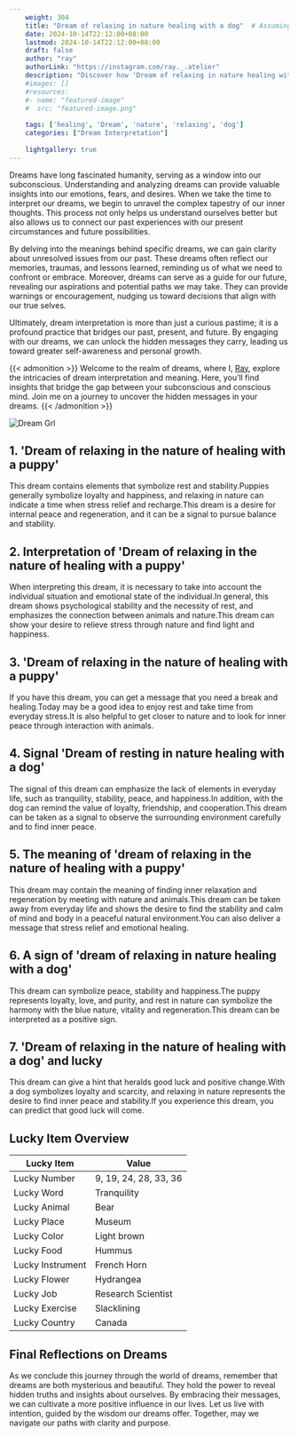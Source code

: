 ```yaml
---
    weight: 304
    title: "Dream of relaxing in nature healing with a dog"  # Assuming 'title' column exists
    date: 2024-10-14T22:12:00+08:00
    lastmod: 2024-10-14T22:12:00+08:00
    draft: false
    author: "ray"
    authorLink: "https://instagram.com/ray._.atelier"
    description: "Discover how 'Dream of relaxing in nature healing with a dog' can interpret your future and uncover its significant meanings in your life."
    #images: []
    #resources:
    #- name: "featured-image"
    #  src: "featured-image.png"
    
    tags: ['healing', 'Dream', 'nature', 'relaxing', 'dog']
    categories: ["Dream Interpretation"]
    
    lightgallery: true
---
```

    
Dreams have long fascinated humanity, serving as a window into our subconscious. Understanding and analyzing dreams can provide valuable insights into our emotions, fears, and desires. When we take the time to interpret our dreams, we begin to unravel the complex tapestry of our inner thoughts. This process not only helps us understand ourselves better but also allows us to connect our past experiences with our present circumstances and future possibilities.

By delving into the meanings behind specific dreams, we can gain clarity about unresolved issues from our past. These dreams often reflect our memories, traumas, and lessons learned, reminding us of what we need to confront or embrace. Moreover, dreams can serve as a guide for our future, revealing our aspirations and potential paths we may take. They can provide warnings or encouragement, nudging us toward decisions that align with our true selves.

Ultimately, dream interpretation is more than just a curious pastime; it is a profound practice that bridges our past, present, and future. By engaging with our dreams, we can unlock the hidden messages they carry, leading us toward greater self-awareness and personal growth.

{{< admonition >}}
Welcome to the realm of dreams, where I, [Ray](https://instagram.com/ray._.atelier), explore the intricacies of dream interpretation and meaning. Here, you’ll find insights that bridge the gap between your subconscious and conscious mind. Join me on a journey to uncover the hidden messages in your dreams.
{{< /admonition >}}

![Dream Grl](https://cdn.pixabay.com/photo/2017/11/02/03/35/gothic-2910057_1280.jpg "Dream Grl")

## 1. 'Dream of relaxing in the nature of healing with a puppy'
This dream contains elements that symbolize rest and stability.Puppies generally symbolize loyalty and happiness, and relaxing in nature can indicate a time when stress relief and recharge.This dream is a desire for internal peace and regeneration, and it can be a signal to pursue balance and stability.

## 2. Interpretation of 'Dream of relaxing in the nature of healing with a puppy'
When interpreting this dream, it is necessary to take into account the individual situation and emotional state of the individual.In general, this dream shows psychological stability and the necessity of rest, and emphasizes the connection between animals and nature.This dream can show your desire to relieve stress through nature and find light and happiness.

## 3. 'Dream of relaxing in the nature of healing with a puppy'
If you have this dream, you can get a message that you need a break and healing.Today may be a good idea to enjoy rest and take time from everyday stress.It is also helpful to get closer to nature and to look for inner peace through interaction with animals.

## 4. Signal 'Dream of resting in nature healing with a dog'
The signal of this dream can emphasize the lack of elements in everyday life, such as tranquility, stability, peace, and happiness.In addition, with the dog can remind the value of loyalty, friendship, and cooperation.This dream can be taken as a signal to observe the surrounding environment carefully and to find inner peace.

## 5. The meaning of 'dream of relaxing in the nature of healing with a puppy'
This dream may contain the meaning of finding inner relaxation and regeneration by meeting with nature and animals.This dream can be taken away from everyday life and shows the desire to find the stability and calm of mind and body in a peaceful natural environment.You can also deliver a message that stress relief and emotional healing.

## 6. A sign of 'dream of relaxing in nature healing with a dog'
This dream can symbolize peace, stability and happiness.The puppy represents loyalty, love, and purity, and rest in nature can symbolize the harmony with the blue nature, vitality and regeneration.This dream can be interpreted as a positive sign.

## 7. 'Dream of relaxing in the nature of healing with a dog' and lucky
This dream can give a hint that heralds good luck and positive change.With a dog symbolizes loyalty and scarcity, and relaxing in nature represents the desire to find inner peace and stability.If you experience this dream, you can predict that good luck will come.

## Lucky Item Overview
| Lucky Item          | Value              |
|---------------|--------------------|
| Lucky Number        | 9, 19, 24, 28, 33, 36  |
| Lucky Word          | Tranquility |
| Lucky Animal        | Bear |
| Lucky Place         | Museum     |
| Lucky Color         | Light brown     |
| Lucky Food          | Hummus      |
| Lucky Instrument    | French Horn |
| Lucky Flower        | Hydrangea    |
| Lucky Job           | Research Scientist       |
| Lucky Exercise      | Slacklining  |
| Lucky Country       | Canada    |


##  Final Reflections on Dreams

As we conclude this journey through the world of dreams, remember that dreams are both mysterious and beautiful. They hold the power to reveal hidden truths and insights about ourselves. By embracing their messages, we can cultivate a more positive influence in our lives. Let us live with intention, guided by the wisdom our dreams offer. Together, may we navigate our paths with clarity and purpose.
